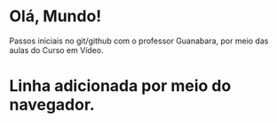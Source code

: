 # Olá, Mundo!
 Passos iniciais no git/github com o professor Guanabara, por meio das aulas do Curso em Vídeo.

# Linha adicionada por meio do navegador.

